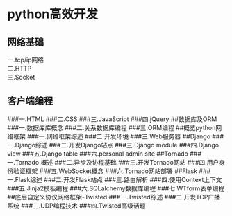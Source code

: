 python高效开发
====
网络基础
-------
一.tcp/ip网络  
二.HTTP  
三.Socket  

客户端编程
-------
###一.HTML
###二.CSS
###三.JavaScript
###四.jQuery
##数据库及ORM
###一.数据库库概念
###二.关系数据库编程
###三.ORM编程
##概览python网络框架
###一.网络框架综述
###二.开发环境
###三.Web服务器
##Django
###一.Django综述
###二.开发Django站点
###三.Django module
###四.Django view
###五.Django table
###六.personal admin site
##Tornado
###一.Tornado 概述
###二.异步及协程基础
###三.开发Tornado网站
###四.用户身份验证框架
###五.WebSocket概念
###六.Tornado网站部署
##Flask
###一.Flask综述
###二.开发Flask站点
###三.路由解析
###四.使用Context上下文
###五.Jinja2模板编程
###六.SQLalchemy数据库编程
###七.WTform表单编程
##底层自定义协议网络框架-Twisted
###一.Twisted综述
###二.开发TCP广播系统
###三.UDP编程技术
###四.Twisted高级话题